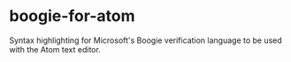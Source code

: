 boogie-for-atom
===============

Syntax highlighting for Microsoft's Boogie verification language to be used with the Atom text editor.
